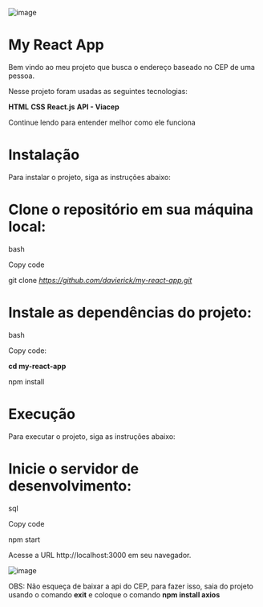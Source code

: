 ![image](https://github.com/DaviErick/LocalizaCEP-usandoAPI-React.js/assets/121051426/09c50701-cb65-4675-a8ce-9b7618497385)

# My React App

Bem vindo ao meu projeto que busca o endereço baseado no CEP de uma pessoa.

Nesse projeto foram usadas as seguintes tecnologias:

**HTML**
**CSS**
**React.js**
**API - Viacep**

Continue lendo para entender melhor como ele funciona

# Instalação

Para instalar o projeto, siga as instruções abaixo:

# Clone o repositório em sua máquina local:

bash

Copy code

git clone *https://github.com/davierick/my-react-app.git*

# Instale as dependências do projeto:

bash

Copy code:

**cd my-react-app**

npm install

# Execução
Para executar o projeto, siga as instruções abaixo:

# Inicie o servidor de desenvolvimento:

sql

Copy code

npm start

Acesse a URL http://localhost:3000 em seu navegador.

![image](https://github.com/DaviErick/LocalizaCEP-usandoAPI-React.js/assets/121051426/e439922a-877f-492a-be42-4ac46a690232)

OBS: Não esqueça de baixar a api do CEP, para fazer isso, saia do projeto usando o comando **exit** e coloque o comando **npm install axios**
